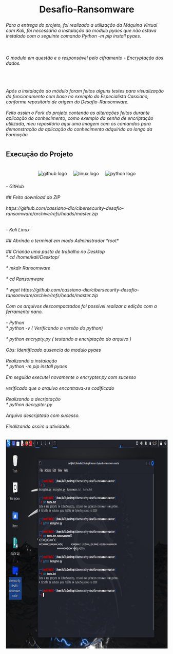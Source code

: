<h1 align="center">Desafio-Ransomware</h1>

###

<h6 align="left">Para a entrega do projeto, foi realizado a utilização da Máquina Virtual com Kali, foi necessária a instalação do módulo pyaes que não estava instalado com o seguinte comando Python -m pip install pyaes. <br><br><br><br>O modulo em questão e o responsável pelo ciframento - Encryptação dos dados.</h6>

###

<br clear="both">

<h6 align="left">Após a instalação do módulo foram feitos alguns testes para visualização do funcionamento com base no exemplo do Especialista Cassiano, conforme repositório de origem do Desafio-Ransomware.<br><br>Feito assim o Fork do projeto contendo as alterações feitas durante aplicação do conhecimento, como exemplo da senha de encriptação utilizada, meu repositório aqui uma imagem com os comandos para demonstração da aplicação do conhecimento adquirido ao longo da Formação.</h6>

###

<h1 align="left"></h1>

###

<h2 align="left">Execução do Projeto</h2>

###

<br clear="both">

<div align="center">
  <img src="https://cdn.simpleicons.org/github/181717" height="40" alt="github logo"  />
  <img width="12" />
  <img src="https://cdn.jsdelivr.net/gh/devicons/devicon/icons/linux/linux-original.svg" height="40" alt="linux logo"  />
  <img width="12" />
  <img src="https://cdn.jsdelivr.net/gh/devicons/devicon/icons/python/python-original-wordmark.svg" height="40" alt="python logo"  />
</div>

###

<h6 align="left">- GitHub<br><br>## Feito download do ZIP<br><br>https://github.com/cassiano-dio/cibersecurity-desafio-ransomware/archive/refs/heads/master.zip</h6>

###

<h6 align="left">- Kali Linux<br><br>## Abrindo o terminal em modo Administrador *root*<br><br>##  Criando uma pasta de trabalho no Desktop <br> * cd /home/kali/Desktop/<br><br>* mkdir  Ransomware<br><br>* cd Ransomware<br><br>* wget https://github.com/cassiano-dio/cibersecurity-desafio-ransomware/archive/refs/heads/master.zip<br><br>Com os arquivos descompactados foi possível realizar a edição com a ferramenta nano.<br><br>- Python <br>* python -v ( Verificando a versão do python) <br><br>* python encrypty.py ( testando a encriptação do arquivo )<br><br>Obs: Identificado ausencia do modulo pyaes <br><br>Realizando a instalação <br>* python -m pip install pyaes <br><br>Em seguida executei novamente o encrypter.py com sucesso<br><br>verificado que o arquivo encontrava-se codificado<br><br>Realizando a decriptação <br>* python decrypter.py <br><br>Arquivo descriptado com sucesso. <br><br>Finalizando assim a atividade.</h6>

###

<div align="center">
  <img height="650" src="https://github.com/psam1993/cibersecurity-desafio-ransomware/blob/master/bash_kali.png?raw=true"  />
</div>

###
